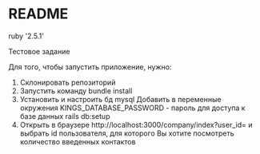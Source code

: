 # README
ruby '2.5.1'

Тестовое задание

Для того, чтобы запустить приложение, нужно:
1. Склонировать репозиторий
2. Запустить команду bundle install
3. Установить и настроить бд mysql
   Добавить в переменные окружения KINGS_DATABASE_PASSWORD - пароль для доступа к базе данных
   rails db:setup
4. Открыть в браузере http://localhost:3000/company/index?user_id= 
   и выбрать id пользователя, для которого Вы хотите посмотреть количество введенных контактов